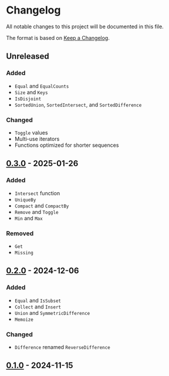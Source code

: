 # Changelog
All notable changes to this project will be documented in this file.

The format is based on [Keep a Changelog](https://keepachangelog.com/en/1.1.0/).

## Unreleased
### Added
* `Equal` and `EqualCounts`
* `Size` and `Keys`
* `IsDisjoint`
* `SortedUnion`, `SortedIntersect`, and `SortedDifference`

### Changed
* `Toggle` values
* Multi-use iterators
* Functions optimized for shorter sequences

## [0.3.0](https://github.com/coady/iterset/releases/tag/v0.3.0) - 2025-01-26
### Added
* `Intersect` function
* `UniqueBy`
* `Compact` and `CompactBy`
* `Remove` and `Toggle`
* `Min` and `Max`

### Removed
* `Get` 
* `Missing`

## [0.2.0](https://github.com/coady/iterset/releases/tag/v0.2.0) - 2024-12-06
### Added
* `Equal` and `IsSubset`
* `Collect` and `Insert`
* `Union` and `SymmetricDifference`
* `Memoize`

### Changed
* `Difference` renamed `ReverseDifference`

## [0.1.0](https://github.com/coady/iterset/releases/tag/v0.1.0) - 2024-11-15
